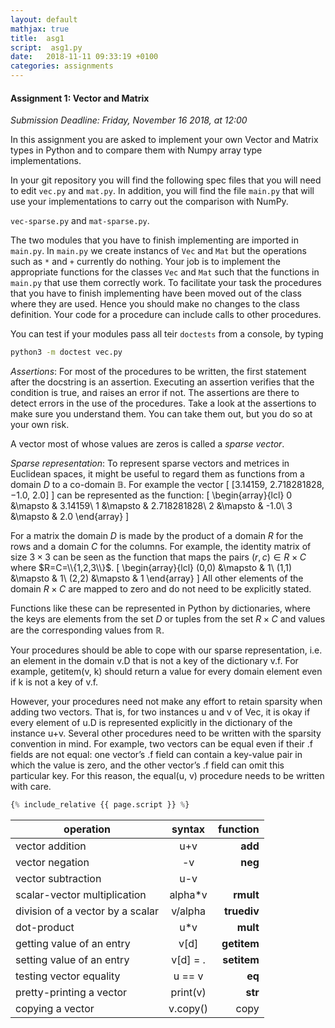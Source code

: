 ```yaml
---
layout: default
mathjax: true
title:  asg1
script:  asg1.py
date:   2018-11-11 09:33:19 +0100
categories: assignments
---
```


#### Assignment 1: Vector and Matrix 

*Submission Deadline: Friday, November 16 2018, at 12:00*


In this assignment you are asked to implement your own Vector and Matrix
types in Python and to compare them with Numpy array type implementations.


In your git repository you will find the following spec files that you
will need to edit `vec.py` and `mat.py`. In addition, you will find the
file `main.py` that will use your implementations to carry out the
comparison with NumPy.

`vec-sparse.py` and `mat-sparse.py`.

The two modules that you have to finish implementing are imported in
`main.py`. In `main.py` we create instancs of `Vec` and `Mat` but the
operations such as `*` and `+` currently do nothing. Your job is to
implement the appropriate functions for the classes `Vec` and `Mat` such
that the functions in `main.py` that use them correctly work.  To
facilitate your task the procedures that you have to finish implementing
have been moved out of the class where they are used. Hence you should
make no changes to the class definition.
Your code for a procedure can include calls to other procedures. 

You can test if your modules pass all teir `doctests` from a console,
by typing
```bash
python3 -m doctest vec.py
```


*Assertions*: For most of the procedures to be written, the first
statement after the docstring is an assertion. Executing an assertion
verifies that the condition is true, and raises an error if not. The
assertions are there to detect errors in the use of the procedures. Take
a look at the assertions to make sure you understand them. You can take
them out, but you do so at your own risk.






A vector most of whose values are zeros is called a *sparse vector*.

*Sparse representation*:
To represent sparse vectors and metrices in Euclidean spaces, it might be useful to regard
them as functions from a domain $D$ to a co-domain $\mathbb{B}$. For
example the vector
\[
[3.14159, 2.718281828, −1.0, 2.0]
\]
can be represented as the function:
\[
\begin{array}{lcl}
0 &\mapsto & 3.14159\\
1 &\mapsto & 2.718281828\\
2 &\mapsto & -1.0\\
3 &\mapsto & 2.0
\end{array}
\]

For a matrix the domain $D$ is made by the product of a domain $R$ for
the rows and a domain $C$ for the columns. For example, the identity
matrix of size $3\times 3$ can be seen as the function that maps the
pairs $(r,c)\in R\times C$ where $R=C=\\{1,2,3\\}$.
\[
\begin{array}{lcl}
(0,0) &\mapsto & 1\\
(1,1) &\mapsto & 1\\
(2,2) &\mapsto & 1
\end{array}
\]
All other elements of the domain $R\times C$ are mapped to zero and do
not need to be explicitly stated.

Functions like these can be represented in Python by dictionaries, where
the keys are elements from the set $D$ or tuples from the set $R\times
C$ and values are the corresponding values from $\mathbb{R}$.

Your procedures should be able to cope with our
sparse representation, i.e. an element in the domain v.D that is not a
key of the dictionary v.f. For example, getitem(v, k) should return a
value for every domain element even if k is not a key of v.f.

However, your procedures need not make any effort to retain sparsity when adding two vectors. That is, for two instances u and v of Vec, it is okay if every element of u.D is represented explicitly in the dictionary of the instance u+v.
Several other procedures need to be written with the sparsity convention
in mind. For example, two vectors can be equal even if their .f fields
are not equal: one vector’s .f field can contain a key-value pair in
which the value is zero, and the other vector’s .f field can omit this
particular key. For this reason, the equal(u, v) procedure needs to be
written with care.



```python
{% include_relative {{ page.script }} %}
```







| operation                       |syntax	|function|
|----------|:-------------:|------:|
|vector addition				 |u+v		|__add__
|vector negation				 |	 -v		|__neg__
|vector subtraction				 |u-v		|
|scalar-vector multiplication	 |alpha*v	|__rmult__
|division of a vector by a scalar| v/alpha	|__truediv__
|dot-product					 |	 u*v	|__mult__	
|getting value of an entry		 |v[d]		|__getitem__
|setting value of an entry		 |v[d] = .	|__setitem__
|testing vector equality		 |	 u == v	|__eq__
|pretty-printing a vector		 |print(v)	|__str__
|copying a vector                | v.copy() |copy 







